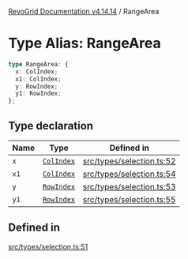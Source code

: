 [RevoGrid Documentation v4.14.14](README.md) / RangeArea

# Type Alias: RangeArea

```ts
type RangeArea: {
  x: ColIndex;
  x1: ColIndex;
  y: RowIndex;
  y1: RowIndex;
};
```

## Type declaration

| Name | Type | Defined in |
| ------ | ------ | ------ |
| `x` | [`ColIndex`](TypeAlias.ColIndex.md) | [src/types/selection.ts:52](https://github.com/revolist/revogrid/blob/fdfe81f10fb07db00151f14190ac038aded766a8/src/types/selection.ts#L52) |
| `x1` | [`ColIndex`](TypeAlias.ColIndex.md) | [src/types/selection.ts:54](https://github.com/revolist/revogrid/blob/fdfe81f10fb07db00151f14190ac038aded766a8/src/types/selection.ts#L54) |
| `y` | [`RowIndex`](TypeAlias.RowIndex.md) | [src/types/selection.ts:53](https://github.com/revolist/revogrid/blob/fdfe81f10fb07db00151f14190ac038aded766a8/src/types/selection.ts#L53) |
| `y1` | [`RowIndex`](TypeAlias.RowIndex.md) | [src/types/selection.ts:55](https://github.com/revolist/revogrid/blob/fdfe81f10fb07db00151f14190ac038aded766a8/src/types/selection.ts#L55) |

## Defined in

[src/types/selection.ts:51](https://github.com/revolist/revogrid/blob/fdfe81f10fb07db00151f14190ac038aded766a8/src/types/selection.ts#L51)
